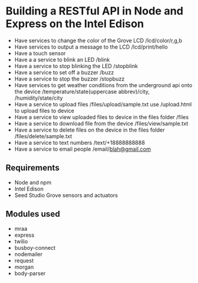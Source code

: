 # Building a RESTful API in Node and Express on the Intel Edison 

- Have services to change the color of the Grove LCD /lcd/color/r,g,b
- Have services to output a message to the LCD /lcd/print/hello
- Have a touch sensor 
- Have a a service to blink an LED /blink
- Have a service to stop blinking the LED /stopblink
- Have a service to set off a buzzer /buzz
- Have a service to stop the buzzer /stopbuzz
- Have services to get weather conditions from the underground api onto the device /temperature/state(uppercase abbrev)/city, /humidity/state/city
- Have a service to upload files /files/upload/sample.txt
	use /upload.html to upload files to device
- Have a service to view uploaded files to device in the files folder /files
- Have a service to download file from the device /files/view/sample.txt
- Have a service to delete files on the device in the files folder /files/delete/sample.txt
- Have a service to text numbers /text/+18888888888
- Have a service to email people /email/blah@gmail.com


## Requirements

- Node and npm
- Intel Edison
- Seed Studio Grove sensors and actuators

## Modules used

- mraa
- express
- twilio
- busboy-connect
- nodemailer
- request
- morgan
- body-parser


